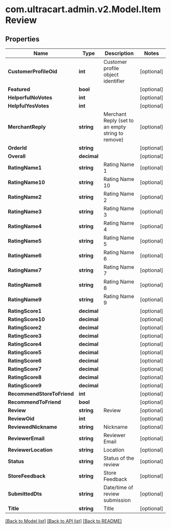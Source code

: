 
# com.ultracart.admin.v2.Model.ItemReview

## Properties

Name | Type | Description | Notes
------------ | ------------- | ------------- | -------------
**CustomerProfileOid** | **int** | Customer profile object identifier | [optional] 
**Featured** | **bool** |  | [optional] 
**HelperfulNoVotes** | **int** |  | [optional] 
**HelpfulYesVotes** | **int** |  | [optional] 
**MerchantReply** | **string** | Merchant Reply (set to an empty string to remove) | [optional] 
**OrderId** | **string** |  | [optional] 
**Overall** | **decimal** |  | [optional] 
**RatingName1** | **string** | Rating Name 1 | [optional] 
**RatingName10** | **string** | Rating Name 10 | [optional] 
**RatingName2** | **string** | Rating Name 2 | [optional] 
**RatingName3** | **string** | Rating Name 3 | [optional] 
**RatingName4** | **string** | Rating Name 4 | [optional] 
**RatingName5** | **string** | Rating Name 5 | [optional] 
**RatingName6** | **string** | Rating Name 6 | [optional] 
**RatingName7** | **string** | Rating Name 7 | [optional] 
**RatingName8** | **string** | Rating Name 8 | [optional] 
**RatingName9** | **string** | Rating Name 9 | [optional] 
**RatingScore1** | **decimal** |  | [optional] 
**RatingScore10** | **decimal** |  | [optional] 
**RatingScore2** | **decimal** |  | [optional] 
**RatingScore3** | **decimal** |  | [optional] 
**RatingScore4** | **decimal** |  | [optional] 
**RatingScore5** | **decimal** |  | [optional] 
**RatingScore6** | **decimal** |  | [optional] 
**RatingScore7** | **decimal** |  | [optional] 
**RatingScore8** | **decimal** |  | [optional] 
**RatingScore9** | **decimal** |  | [optional] 
**RecommendStoreToFriend** | **int** |  | [optional] 
**RecommendToFriend** | **bool** |  | [optional] 
**Review** | **string** | Review | [optional] 
**ReviewOid** | **int** |  | [optional] 
**ReviewedNickname** | **string** | Nickname | [optional] 
**ReviewerEmail** | **string** | Reviewer Email | [optional] 
**ReviewerLocation** | **string** | Location | [optional] 
**Status** | **string** | Status of the review | [optional] 
**StoreFeedback** | **string** | Store Feedback | [optional] 
**SubmittedDts** | **string** | Date/time of review submission | [optional] 
**Title** | **string** | Title | [optional] 

[[Back to Model list]](../README.md#documentation-for-models)
[[Back to API list]](../README.md#documentation-for-api-endpoints)
[[Back to README]](../README.md)

